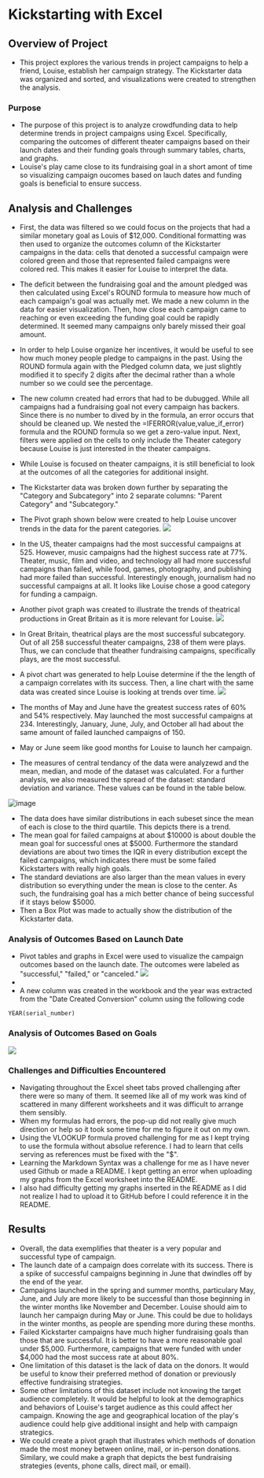 # Kickstarting with Excel
## Overview of Project
* This project explores the various trends in project campaigns to help a friend, Louise, establish her campaign strategy. The Kickstarter data was organized and sorted, and visualizations were created to strengthen the analysis. 
### Purpose
* The purpose of this project is to analyze crowdfunding data to help determine trends in project campaigns using Excel. Specifically, comparing the outcomes of different theater campaigns based on their launch dates and their funding goals through summary tables, charts, and graphs.  
* Louise's play came close to its fundraising goal in a short amont of time so visualizing campaign oucomes based on lauch dates and funding goals is beneficial to ensure success.
## Analysis and Challenges
* First, the data was filtered so we could focus on the projects that had a similar monetary goal as Louis of $12,000. Conditional formatting was then used to organize the outcomes column of the Kickstarter campaigns in the data: cells that denoted a successful campaign were colored green and those that represented failed campaigns were colored red. This makes it easier for Louise to interpret the data.
* The deficit between the fundraising goal and the amount pledged was then calculated using Excel's ROUND formula to measure how much of each campaign's goal was actually met. We made a new column in the data for easier visualization. Then, how close each campaign came to reaching or even exceeding the funding goal could be rapidly determined. It seemed many campaigns only barely missed their goal amount.
* In order to help Louise organize her incentives, it would be useful to see how much money people pledge to campaigns in the past. Using the ROUND formula again with the Pledged column data, we just slightly modified it to specify 2 digits after the decimal rather than a whole number so we could see the percentage.   
* The new column created had errors that had to be dubugged. While all campaigns had a fundraising goal not every campaign has backers. Since there is no number to dived by in the formula, an error occurs that should be cleaned up. We nested the =IFERROR(value,value_if_error) formula and the ROUND formula so we get a zero-value input. Next, filters were applied on the cells to only include the Theater category because Louise is just interested in the theater campaigns. 
* While Louise is focused on theater campaigns, it is still beneficial to look at the outcomes of all the categories for additional insight.
* The Kickstarter data was broken down further by separating the "Category and Subcategory" into 2 separate columns: "Parent Category" and "Subcategory." 

* The Pivot graph shown below were created to help Louise uncover trends in the data for the parent categories. 
![](ParentCategoryOutcomes.png)
* In the US, theater campaigns had the most successful campaigns at 525. However, music campaigns had the highest success rate at 77%. Theater, music, film and video, and technology all had more successful campaigns than failed, while food, games, photography, and publishing had more failed than successful. Interestingly enough, journalism had no successful campaigns at all. It looks like Louise chose a good category for funding a campaign. 

* Another pivot graph was created to illustrate the trends of theatrical productions in Great Britain as it is more relevant for Louise.
![](SubcategoryOutcomes.png)
* In Great Britain, theatrical plays are the most successful subcategory. Out of all 258 successful theater campaigns, 238 of them were plays. Thus, we can conclude that theather fundraising campaigns, specifically plays, are the most successful.

* A pivot chart was generated to help Louise determine if the the length of a campaign correlates with its success. Then, a line chart with the same data was created since Louise is looking at trends over time. 
![](Outcomes_Based_On_Launch_Date.png)
* The months of May and June have the greatest success rates of 60% and 54% respectively. May launched the most successful campaigns at 234. Interestingly, January, June, July, and October all had about the same amount of failed launched campaigns of 150. 
* May or June seem like good months for Louise to launch her campaign. 

* The measures of central tendancy of the data were analyzewd and the mean, median, and mode of the dataset was calculated. For a further analysis, we also measured the spread of the dataset: standard deviation and variance. These values can be found in the table below.

![image](https://user-images.githubusercontent.com/78868312/122626393-01338400-d070-11eb-981f-2798617c5902.png)
 * The data does have similar distributions in each subeset since the mean of each is close to the third quartile. This depicts there is a trend.
 * The mean goal for failed campaigns at about $10000 is about double the mean goal for successful ones at $5000. Furthermore the standard deviations are about two times the IQR in every distribution except the failed campaigns, which indicates there must be some failed Kickstarters with really high goals. 
 * The standard deviations are also larger than the mean values in every distribution so everything under the mean is close to the center. As such, the fundraising goal has a mich better chance of being successful if it stays below $5000. 
* Then a Box Plot was made to actually show the distribution of the Kickstarter data.
### Analysis of Outcomes Based on Launch Date
* Pivot tables and graphs in Excel were used to visualize the campaign outcomes based on the launch date. The outcomes were labeled as "successful," "failed," or "canceled."
![](Theater_Outcomes_vs_Launch.png)
* 
* A new column was created in the workbook and the year was extracted from the "Date Created Conversion" column using the following code
```
YEAR(serial_number)
```
### Analysis of Outcomes Based on Goals
![](Outcomes_vs_Goals.png)
### Challenges and Difficulties Encountered
* Navigating throughout the Excel sheet tabs proved challenging after there were so many of them. It seemed like all of my work was kind of scattered in many different worksheets and it was difficult to arrange them sensibly. 
* When my formulas had errors, the pop-up did not really give much direction or help so it took some time for me to figure it out on my own. 
* Using the VLOOKUP formula proved challenging for me as I kept trying to use the formula without absolue reference. I had to learn that cells serving as references must be fixed with the "$".
* Learning the Markdown Syntax was a challenge for me as I have never used Github or made a README. I kept getting an error when uploading my graphs from the Excel worksheet into the README. 
* I also had difficulty getting my graphs inserted in the README as I did not realize I had to upload it to GitHub before I could reference it in the README.
## Results
* Overall, the data exemplifies that theater is a very popular and successful type of campaign. 
* The launch date of a campaign does correlate with its success. There is a spike of successful campaigns beginning in June that dwindles off by the end of the year.
* Campaigns launched in the spring and summer months, particulary May, June, and July are more likely to be successful than those beginning in the winter months like November and December. Louise should aim to launch her campaign during May or June. This could be due to holidays in the winter months, as people are spending more during these months. 
* Failed Kickstarter campaigns have much higher fundraising goals than those that are successful. It is better to have a more reasonable goal under $5,000. Furthermore, campaigns that were funded with under $4,000 had the most success rate at about 80%. 
* One limitation of this dataset is the lack of data on the donors. It would be useful to know their preferred method of donation or previously effective fundraising strategies.
* Some other limitations of this dataset include not knowing the target audience completely. It would be helpful to look at the demographics and behaviors of Louise's target audience as this could affect her campaign. Knowing the age and geographical location of the play's audience could help give additional insight and help with campaign strategics. 
* We could create a pivot graph that illustrates which methods of donation made the most money between online, mail, or in-person donations. Similary, we could make a graph that depicts the best fundraising strategies (events, phone calls, direct mail, or email). 

